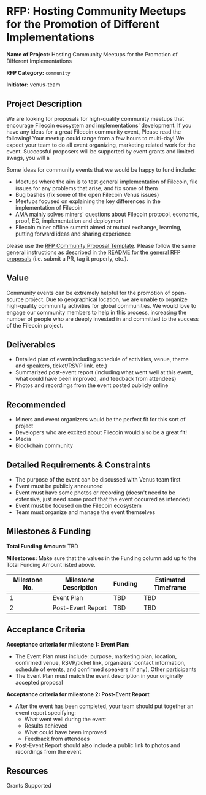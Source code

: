 # RFP: Hosting Community Meetups for the Promotion of Different Implementations

**Name of Project:** Hosting Community Meetups for the Promotion of Different Implementations

**RFP Category:** `community`

**Initiator:** venus-team


## Project Description

We are looking for proposals for high-quality community meetups that encourage Filecoin ecosystem and implementations' development. If you have any ideas for a great Filecoin community event, Please read the following! Your meetup could range from a few hours to multi-day! We expect your team to do all event organizing, marketing related work for the event. Successful proposers will be supported by event grants and limited swags, you will a

Some ideas for community events that we would be happy to fund include:
- Meetups where the aim is to test general implementation of Filecoin, file issues for any problems that arise, and fix some of them
- Bug bashes (fix some of the open Filecoin Venus issues)
- Meetups focused on explaining the key differences in the implementation of Filecoin  
- AMA mainly solves miners' questions about Filecoin protocol, economic, proof, EC, implementation and deployment
- Filecoin miner offline summit aimed at mutual exchange, learning, putting forward ideas and sharing experience

please use the [RFP Community Proposal Template](https://github.com/filecoin-project/devgrants/blob/master/rfp-proposals/rfp-community-proposal-template.md). Please follow the same general instructions as described in the [README for the general RFP proposals](https://github.com/filecoin-project/devgrants#submit-a-proposal-for-an-rfp) (i.e. submit a PR, tag it properly, etc.).

## Value

Community events can be extremely helpful for the promotion of open-source project. Due to geographical location, we are unable to organize high-quality community activities for global communities. We would love to engage our community members to help in this process, increasing the number of people who are deeply invested in and committed to the success of the Filecoin project.

## Deliverables

- Detailed plan of event(including schedule of activities, venue, theme and speakers, ticket/RSVP link. etc.)
- Summarized post-event report (including what went well at this event, what could have been improved, and feedback from attendees)
- Photos and recordings from the event posted publicly online

## Recommended 

- Miners and event organizers would be the perfect fit for this sort of project
- Developers who are excited about Filecoin would also be a great fit!
- Media 
- Blockchain community  

## Detailed Requirements & Constraints

- The purpose of the event can be discussed with Venus team first
- Event must be publicly announced
- Event must have some photos or recording (doesn't need to be extensive, just need some proof that the event occurred as intended)
- Event must be focused on the Filecoin ecosystem
- Team must organize and manage the event themselves

## Milestones & Funding

**Total Funding Amount:** TBD

**Milestones:** Make sure that the values in the Funding column add up to the Total Funding Amount listed above.

| Milestone No. | Milestone Description | Funding | Estimated Timeframe |
| --- | --- | --- | --- |
| 1 | Event Plan | TBD | TBD |
| 2 | Post-Event Report | TBD | TBD |

## Acceptance Criteria

**Acceptance criteria for milestone 1: Event Plan:**
- The Event Plan must include: purpose, marketing plan, location, confirmed venue, RSVP/ticket link, organizers' contact information, schedule of events, and confirmed speakers (if any), Other participants
- The Event Plan must match the event description in your originally accepted proposal

**Acceptance criteria for milestone 2: Post-Event Report**
- After the event has been completed, your team should put together an event report specifying:
	- What went well during the event
	- Results achieved
	- What could have been improved
	- Feedback from attendees
- Post-Event Report should also include a public link to photos and recordings from the event

## Resources

Grants Supported

